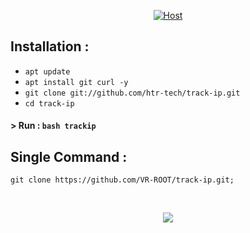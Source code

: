 

<p align="center">
<a href="#"><img title="Host" src="https://raw.githubusercontent.com/htr-tech/release-download/master/images/banner/trackip.png"></a>
</p>


## Installation :

* `apt update`
* `apt install git curl -y`
* `git clone git://github.com/htr-tech/track-ip.git`
* `cd track-ip`

#### > Run : `bash trackip`

## Single Command :
```
git clone https://github.com/VR-ROOT/track-ip.git;

```
<br>
<p align="center">
<img src="https://raw.githubusercontent.com/htr-tech/release-download/master/images/trackip.png"/>
